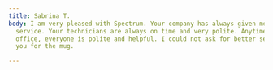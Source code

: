 ```yaml
---
title: Sabrina T.
body: I am very pleased with Spectrum. Your company has always given me excellent
  service. Your technicians are always on time and very polite. Anytime I call the
  office, everyone is polite and helpful. I could not ask for better service. Thank
  you for the mug.

---
```

